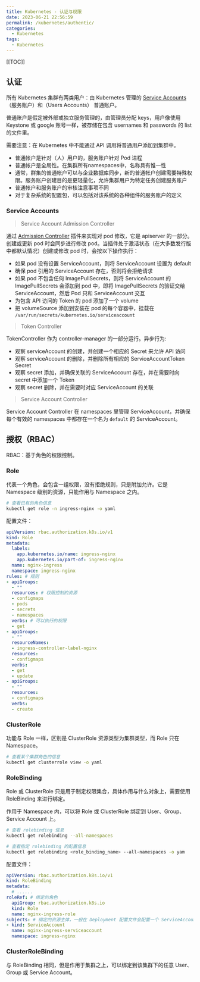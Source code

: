 ```yaml
---
title: Kubernetes - 认证与权限
date: 2023-06-21 22:56:59
permalink: /kubernetes/authentic/
categories:
  - Kubernetes
tags: 
  - Kubernetes
---
```


[[TOC]]

## 认证

所有 Kubernetes 集群有两类用户：由 Kubernetes 管理的 [Service Accounts](http://docs.kubernetes.org.cn/84.html) （服务账户）和（Users Accounts） 普通账户。

普通账户是假定被外部或独立服务管理的，由管理员分配 keys，用户像使用 Keystone 或 google 账号一样，被存储在包含 usernames 和 passwords 的 list 的文件里。

需要注意：在 Kubernetes 中不能通过 API 调用将普通用户添加到集群中。

- 普通帐户是针对（人）用户的，服务账户针对 Pod 进程
- 普通帐户是全局性。在集群所有namespaces中，名称具有惟一性
- 通常，群集的普通帐户可以与企业数据库同步，新的普通帐户创建需要特殊权限。服务账户创建目的是更轻量化，允许集群用户为特定任务创建服务账户
- 普通帐户和服务账户的审核注意事项不同
- 对于复杂系统的配置包，可以包括对该系统的各种组件的服务账户的定义 

### Service Accounts

> Service Account Admission Controller

通过 [Admission Controller](http://docs.kubernetes.org.cn/144.html) 插件来实现对 pod 修改，它是 apiserver 的一部分。创建或更新 pod 时会同步进行修改 pod。当插件处于激活状态（在大多数发行版中都默认情况）创建或修改 pod 时，会按以下操作执行：

- 如果 pod 没有设置 ServiceAccount，则将 ServiceAccount 设置为 default
- 确保 pod 引用的 ServiceAccount 存在，否则将会拒绝请求
- 如果 pod 不包含任何 ImagePullSecrets，则将 ServiceAccount 的 ImagePullSecrets 会添加到 pod 中，即将 ImagePullSecrets 的验证交给 ServiceAccount，然后 Pod 只和 ServiceAccount 交互
- 为包含 API 访问的 Token 的 pod 添加了一个 volume
- 把 volumeSource 添加到安装在 pod 的每个容器中，挂载在 `/var/run/secrets/kubernetes.io/serviceaccount`

> Token Controller

TokenController 作为 controller-manager 的一部分运行。异步行为:

- 观察 serviceAccount 的创建，并创建一个相应的 Secret 来允许 API 访问
- 观察 serviceAccount 的删除，并删除所有相应的 ServiceAccountToken Secret
- 观察 secret 添加，并确保关联的 ServiceAccount 存在，并在需要时向 secret 中添加一个 Token
- 观察 secret 删除，并在需要时对应 ServiceAccount 的关联

> Service Account Controller

Service Account Controller 在 namespaces 里管理 ServiceAccount，并确保每个有效的 namespaces 中都存在一个名为 `default` 的 ServiceAccount。

## 授权（RBAC）

RBAC：基于角色的权限控制。

### Role

代表一个角色，会包含一组权限，没有拒绝规则，只是附加允许。它是 Namespace 级别的资源，只能作用与 Namespace 之内。

```sh
# 查看已有的角色信息
kubectl get role -n ingress-nginx -o yaml
```

配置文件：

```yml
apiVersion: rbac.authorization.k8s.io/v1
kind: Role
metadata:
  labels:
    app.kubernetes.io/name: ingress-nginx
    app.kubernetes.io/part-of: ingress-nginx
  name: nginx-ingress
  namespace: ingress-nginx
rules: # 规则
- apiGroups:
  - ""
  resources: # 权限控制的资源
  - configmaps
  - pods
  - secrets
  - namespaces
  verbs: # 可以执行的权限
  - get
- apiGroups:
  - ""
  resourceNames:
  - ingress-controller-label-nginx
  resources:
  - configmaps
  verbs:
  - get
  - update
- apiGroups:
  - ""
  resources:
  - configmaps
  verbs:
  - create
```

### ClusterRole

功能与 Role 一样，区别是 ClusterRole 资源类型为集群类型，而 Role 只在 Namespace。

```sh
# 查看某个集群角色的信息
kubectl get clusterrole view -o yaml
```

### RoleBinding

Role 或 ClusterRole 只是用于制定权限集合，具体作用与什么对象上，需要使用 RoleBinding 来进行绑定。

作用于 Namespace 内，可以将 Role 或 ClusterRole 绑定到 User、Group、Service Account 上。

```sh
# 查看 rolebinding 信息
kubectl get rolebinding --all-namespaces

# 查看指定 rolebinding 的配置信息
kubectl get rolebinding <role_binding_name> --all-namespaces -o yam
```

配置文件：

```yml
apiVersion: rbac.authorization.k8s.io/v1
kind: RoleBinding
metadata:
  # ......
roleRef: # 绑定的角色
  apiGroup: rbac.authorization.k8s.io
  kind: Role
  name: nginx-ingress-role
subjects: # 绑定的资源主体，一般在 Deployment 配置文件会配置一个 ServiceAccount
- kind: ServiceAccount
  name: nginx-ingress-serviceaccount
  namespace: ingress-nginx
```

### ClusterRoleBinding

与 RoleBinding 相同，但是作用于集群之上，可以绑定到该集群下的任意 User、Group 或 Service Account。
